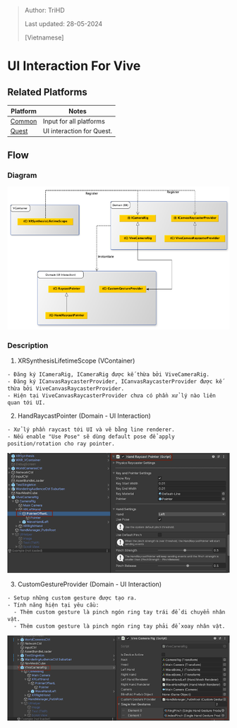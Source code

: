 > Author: TriHD
> 
> Last updated: 28-05-2024
> 
> [Vietnamese]
# UI Interaction For Vive

## Related Platforms
Platform   |Notes       
----------------|------------
[Common](../Input.md)|Input for all platforms
[Quest](./UI_Interaction_Quest.md)|UI interaction for Quest.

## Flow
### Diagram
![0-UI_Interaction_Diagram](../../../Images/Input/Vive/0-UI_Interaction_Diagram.png)

### Description
1. XRSynthesisLifetimeScope (VContainer)
````
- Đăng ký ICameraRig, ICameraRig được kế thừa bởi ViveCameraRig.
- Đăng ký ICanvasRaycasterProvider, ICanvasRaycasterProvider được kế thừa bởi ViveCanvasRaycasterProvider.
- Hiện tại ViveCanvasRaycasterProvider chưa có phần xử lý nào liên quan tới UI.
````

2. HandRaycastPointer (Domain - UI Interaction)
````
- Xử lý phần raycast tới UI và vẽ bằng line renderer.
- Nếu enable "Use Pose" sẽ dùng default pose để apply position/rotation cho ray pointer.
````
![1-UI_Interaction_2_HandRaycastPointer](../../../Images/Input/Vive/1-UI_Interaction_2_HandRaycastPointer.png)

3. CustomGestureProvider (Domain - UI Interaction)
````
- Setup những custom gesture được tạo ra.
- Tính năng hiện tại yêu cầu:
  - Thêm custom gesture là pinch ngón ring tay trái để di chuyển nhân vật.
  - Thêm custom gesture là pinch ngón ring tay phải để xoay nhân vật.
````
![1-UI_Interaction_1_CustomGesture_1](../../../Images/Input/Vive/1-UI_Interaction_1_CustomGesture_1.png)
